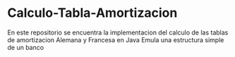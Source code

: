 # Calculo-Tabla-Amortizacion
En este repositorio se encuentra la implementacion del calculo de las tablas de amortizacion Alemana y Francesa en Java
Emula una estructura simple de un banco
